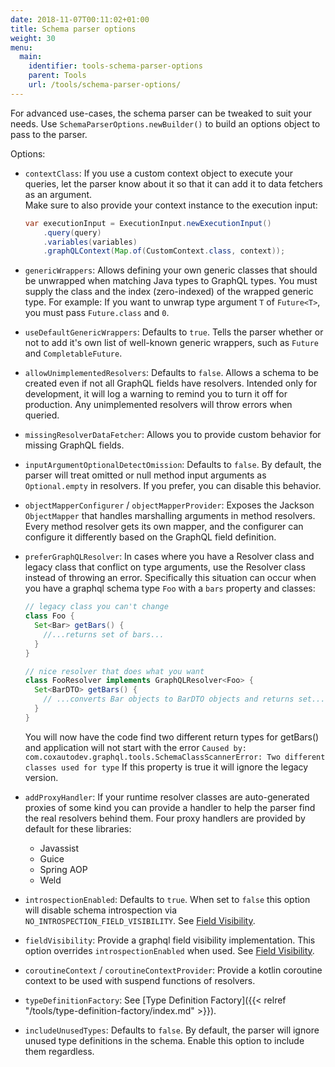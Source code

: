 ```yaml
---
date: 2018-11-07T00:11:02+01:00
title: Schema parser options
weight: 30
menu:
  main:
    identifier: tools-schema-parser-options
    parent: Tools
    url: /tools/schema-parser-options/
---
```


For advanced use-cases, the schema parser can be tweaked to suit your needs.
Use `SchemaParserOptions.newBuilder()` to build an options object to pass to the parser.

Options:

* `contextClass`: If you use a custom context object to execute your queries, let the parser know about it so that it can add it to data fetchers as an argument.  
  Make sure to also provide your context instance to the execution input:
    ```java
    var executionInput = ExecutionInput.newExecutionInput()
        .query(query)
        .variables(variables)
        .graphQLContext(Map.of(CustomContext.class, context));
    ```
* `genericWrappers`: Allows defining your own generic classes that should be unwrapped when matching Java types to GraphQL types.  You must supply the class and the index (zero-indexed) of the wrapped generic type.  For example: If you want to unwrap type argument `T` of `Future<T>`, you must pass `Future.class` and `0`.

* `useDefaultGenericWrappers`: Defaults to `true`.  Tells the parser whether or not to add it's own list of well-known generic wrappers, such as `Future` and `CompletableFuture`.
* `allowUnimplementedResolvers`: Defaults to `false`.  Allows a schema to be created even if not all GraphQL fields have resolvers.  Intended only for development, it will log a warning to remind you to turn it off for production.  Any unimplemented resolvers will throw errors when queried.
* `missingResolverDataFetcher`: Allows you to provide custom behavior for missing GraphQL fields.
* `inputArgumentOptionalDetectOmission`: Defaults to `false`. By default, the parser will treat omitted or null method input arguments as `Optional.empty` in resolvers. If you prefer, you can disable this behavior.
* `objectMapperConfigurer` / `objectMapperProvider`: Exposes the Jackson `ObjectMapper` that handles marshalling arguments in method resolvers.  Every method resolver gets its own mapper, and the configurer can configure it differently based on the GraphQL field definition.
* `preferGraphQLResolver`: In cases where you have a Resolver class and legacy class that conflict on type arguments, use the Resolver class instead of throwing an error.
  Specifically this situation can occur when you have a graphql schema type `Foo` with a `bars` property and classes:
    ```java
    // legacy class you can't change
    class Foo {
      Set<Bar> getBars() {
        //...returns set of bars...
      }
    }

    // nice resolver that does what you want
    class FooResolver implements GraphQLResolver<Foo> {
      Set<BarDTO> getBars() {
        // ...converts Bar objects to BarDTO objects and returns set...
      }
    }
    ```
    You will now have the code find two different return types for getBars() and application will not start with the error ```Caused by: com.coxautodev.graphql.tools.SchemaClassScannerError: Two different classes used for type```
    If this property is true it will ignore the legacy version.
* `addProxyHandler`: If your runtime resolver classes are auto-generated proxies of some kind you can provide a handler to help the parser find the real resolvers behind them. Four proxy handlers are provided by default for these libraries:
    * Javassist
    * Guice
    * Spring AOP
    * Weld
* `introspectionEnabled`: Defaults to `true`. When set to `false` this option will disable schema introspection via `NO_INTROSPECTION_FIELD_VISIBILITY`. See [Field Visibility](https://www.graphql-java.com/documentation/master/fieldvisibility/).
* `fieldVisibility`: Provide a graphql field visibility implementation. This option overrides `introspectionEnabled` when used. See [Field Visibility](https://www.graphql-java.com/documentation/master/fieldvisibility/).
* `coroutineContext` / `coroutineContextProvider`: Provide a kotlin coroutine context to be used with suspend functions of resolvers.
* `typeDefinitionFactory`: See [Type Definition Factory]({{< relref "/tools/type-definition-factory/index.md" >}}).
* `includeUnusedTypes`: Defaults to `false`. By default, the parser will ignore unused type definitions in the schema. Enable this option to include them regardless.
